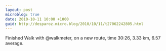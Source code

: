 ```yaml
---
layout: post
microblog: true
date: 2010-10-11 10:00 +1000
guid: http://desparoz.micro.blog/2010/10/11/t27062242805.html
---
```

Finished Walk with @walkmeter, on a new route, time 30:26, 3.33 km, 6.57 average.
